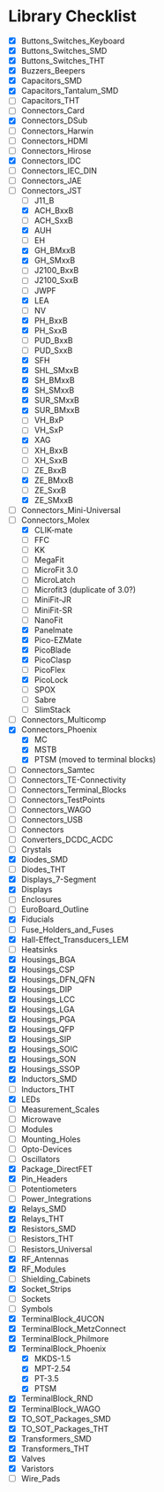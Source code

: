 
# Library Checklist

- [x] Buttons_Switches_Keyboard
- [x] Buttons_Switches_SMD
- [x] Buttons_Switches_THT
- [x] Buzzers_Beepers
- [x] Capacitors_SMD
- [x] Capacitors_Tantalum_SMD
- [ ] Capacitors_THT
- [ ] Connectors_Card
- [x] Connectors_DSub
- [ ] Connectors_Harwin
- [ ] Connectors_HDMI
- [ ] Connectors_Hirose
- [x] Connectors_IDC
- [ ] Connectors_IEC_DIN
- [ ] Connectors_JAE
- [ ] Connectors_JST
   - [ ] J11_B
   - [x] ACH_BxxB
   - [ ] ACH_SxxB 
   - [x] AUH
   - [ ] EH
   - [x] GH_BMxxB
   - [x] GH_SMxxB
   - [ ] J2100_BxxB
   - [ ] J2100_SxxB
   - [ ] JWPF
   - [x] LEA
   - [ ] NV
   - [x] PH_BxxB
   - [x] PH_SxxB
   - [ ] PUD_BxxB
   - [ ] PUD_SxxB
   - [x] SFH
   - [x] SHL_SMxxB
   - [x] SH_BMxxB
   - [x] SH_SMxxB
   - [x] SUR_SMxxB
   - [x] SUR_BMxxB
   - [ ] VH_BxP
   - [ ] VH_SxP
   - [x] XAG
   - [ ] XH_BxxB
   - [ ] XH_SxxB
   - [ ] ZE_BxxB
   - [x] ZE_BMxxB
   - [ ] ZE_SxxB
   - [x] ZE_SMxxB
- [ ] Connectors_Mini-Universal
- [ ] Connectors_Molex
  - [x] CLIK-mate
  - [ ] FFC
  - [ ] KK
  - [ ] MegaFit
  - [ ] MicroFit 3.0
  - [ ] MicroLatch
  - [ ] Microfit3 (duplicate of 3.0?)
  - [ ] MiniFit-JR
  - [ ] MiniFit-SR
  - [ ] NanoFit
  - [x] Panelmate
  - [x] Pico-EZMate
  - [x] PicoBlade
  - [x] PicoClasp
  - [ ] PicoFlex
  - [x] PicoLock
  - [ ] SPOX
  - [ ] Sabre
  - [ ] SlimStack
- [ ] Connectors_Multicomp
- [x] Connectors_Phoenix
  - [x] MC
  - [x] MSTB
  - [x] PTSM (moved to terminal blocks)
- [ ] Connectors_Samtec
- [ ] Connectors_TE-Connectivity
- [ ] Connectors_Terminal_Blocks
- [ ] Connectors_TestPoints
- [ ] Connectors_WAGO
- [ ] Connectors_USB
- [ ] Connectors
- [ ] Converters_DCDC_ACDC
- [ ] Crystals
- [x] Diodes_SMD
- [ ] Diodes_THT
- [x] Displays_7-Segment
- [x] Displays
- [ ] Enclosures
- [ ] EuroBoard_Outline
- [x] Fiducials
- [ ] Fuse_Holders_and_Fuses
- [x] Hall-Effect_Transducers_LEM
- [ ] Heatsinks
- [x] Housings_BGA
- [x] Housings_CSP
- [x] Housings_DFN_QFN
- [x] Housings_DIP
- [x] Housings_LCC
- [x] Housings_LGA
- [x] Housings_PGA
- [x] Housings_QFP
- [x] Housings_SIP
- [x] Housings_SOIC
- [x] Housings_SON
- [x] Housings_SSOP
- [x] Inductors_SMD
- [ ] Inductors_THT
- [x] LEDs
- [ ] Measurement_Scales
- [ ] Microwave
- [ ] Modules
- [ ] Mounting_Holes
- [ ] Opto-Devices
- [ ] Oscillators
- [x] Package_DirectFET
- [x] Pin_Headers
- [ ] Potentiometers
- [ ] Power_Integrations
- [x] Relays_SMD
- [x] Relays_THT
- [x] Resistors_SMD
- [ ] Resistors_THT
- [ ] Resistors_Universal
- [x] RF_Antennas
- [x] RF_Modules
- [ ] Shielding_Cabinets
- [x] Socket_Strips
- [ ] Sockets
- [ ] Symbols
- [x] TerminalBlock_4UCON
- [x] TerminalBlock_MetzConnect
- [x] TerminalBlock_Philmore
- [x] TerminalBlock_Phoenix
   - [x] MKDS-1.5
   - [x] MPT-2.54
   - [x] PT-3.5
   - [x] PTSM
- [x] TerminalBlock_RND
- [x] TerminalBlock_WAGO
- [x] TO_SOT_Packages_SMD
- [x] TO_SOT_Packages_THT
- [x] Transformers_SMD
- [x] Transformers_THT
- [x] Valves
- [x] Varistors
- [ ] Wire_Pads
